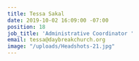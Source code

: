 ```yaml
---
title: Tessa Sakal
date: 2019-10-02 16:09:00 -07:00
position: 18
job_title: 'Administrative Coordinator '
email: tessa@daybreakchurch.org
image: "/uploads/Headshots-21.jpg"
---
```


